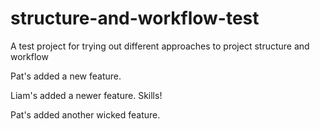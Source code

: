 structure-and-workflow-test
===========================

A test project for trying out different approaches to project structure and workflow

Pat's added a new feature.

Liam's added a newer feature. Skills!

Pat's added another wicked feature.